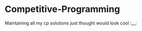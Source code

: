 # Competitive-Programming
Maintaining all my cp solutions just thought would look cool :__:
<!-- lol sad hehe aaaaaaaaaaaaaaaaaaa i messed up-->
